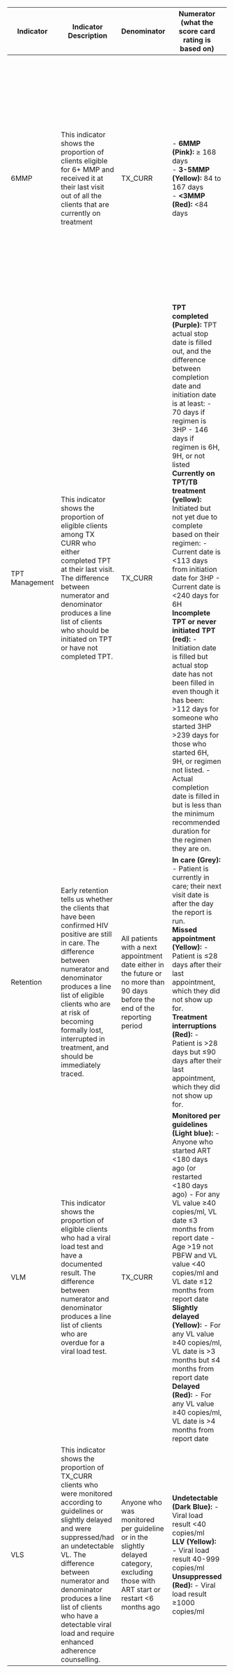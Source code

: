 | Indicator       | Indicator Description                                                                                                                                                                             | Denominator                                                                                       | Numerator (what the score card rating is based on)                                                                                                                                                                                                                                                                                                                                                                                                     | Measurement                                                                                                                                                                                                                                                 | Disaggregation                       |
|-----------------|-----------------------------------------------------------------------------------------------------------------------------------------------------------------------------------------|---------------------------------------------------------------------------------------------------|-----------------------------------------------------------------------------------------------------------------------------------------------------------------------------------------------------------------------------------------------------------------------------------------------------------------------------------------------------------------------------------------------------------------|---------------------------------------------------------------------------------------------------------------------------------------------------------------------------------------------------------------------------------------------------------------|---------------------------------------|
| 6MMP           | This indicator shows the proportion of clients eligible for 6+ MMP and received it at their last visit out of all the clients that are currently on treatment                                                               | TX_CURR                                                                                            | - **6MMP (Pink):** ≥ 168 days <br> - **3-5MMP (Yellow):** 84 to 167 days <br> - **<3MMP (Red):** <84 days                                                                                                                                                             | The length of the multi-month prescription is calculated by <br> <br> Next visit date - last visit date <br><br>**Numerator:** 6MMP <br> **Denominator:** TX_CURR  - All three categories (6MMP, 3-5MMP, <3MMP) should add up to TX_CURR. <br><br> **Score card:**  <br> - **Red:** <50%  <br> - **Yellow:** 50-70%  <br> - **Green:** >70% | <br> Pediatrics: 0-19 years  <br> Adults: >19 years  <br>  All TX_CURR patients seen in the last calendar month |
| TPT Management | This indicator shows the proportion of eligible clients among TX CURR who either completed TPT at their last visit. The difference between numerator and denominator produces a line list of clients who should be initiated on TPT or have not completed TPT. | TX_CURR                                                                                           |**TPT completed (Purple):**  TPT actual stop date is filled out, and the difference between completion date and initiation date is at least:  - 70 days if regimen is 3HP  - 146 days if regimen is 6H, 9H, or not listed <br> **Currently on TPT/TB treatment (yellow):**  Initiated but not yet due to complete based on their regimen:  - Current date is <113 days from initiation date for 3HP  - Current date is <240 days for 6H  <br> **Incomplete TPT or never initiated TPT (red):**  - Initiation date is filled but actual stop date has not been filled in even though it has been:  >112 days for someone who started 3HP  >239 days for those who started 6H, 9H, or regimen not listed.  - Actual completion date is filled in but is less than the minimum recommended duration for the regimen they are on. | **Numerator**: TPT Completed  <br> **Denominator**: TX_CURR  All three categories (TPT Completed, Currently on TPT/TB treatment, Incomplete TPT or never initiated TPT) should add up to TX_CURR <br> <br> **Score card**: <br> - Red: <80% <br> - Yellow: 80-90% <br> - Green: >90% | Pediatrics: 0-19  Adults: >19 |
| Retention      | Early retention tells us whether the clients that have been confirmed HIV positive are still in care. The difference between numerator and denominator produces a line list of eligible clients who are at risk of becoming formally lost, interrupted in treatment, and should be immediately traced. | All patients with a next appointment date either in the future or no more than 90 days before the end of the reporting period | **In care (Grey):**  - Patient is currently in care; their next visit date is after the day the report is run.  <br>**Missed appointment (Yellow):**  - Patient is ≤28 days after their last appointment, which they did not show up for.  <br>**Treatment interruptions (Red):**  - Patient is >28 days but ≤90 days after their last appointment, which they did not show up for.                                                                                                                              | **Numerator**: In Care + Missed Appointments <br> **Denominator**: In Care + Missed Appointments + Treatment Interruptions <br> <br> **Score card**: <br> - Red: <90% <br> - Yellow: 90-95% <br> - Green: >95%                                                                                      | All  <br> Men ages 20-39  <br> Pediatrics: 0-19  <br> PBFW                  |
| VLM            | This indicator shows the proportion of eligible clients who had a viral load test and have a documented result. The difference between numerator and denominator produces a line list of clients who are overdue for a viral load test. | TX_CURR                                                                                           | **Monitored per guidelines (Light blue):**  - Anyone who started ART <180 days ago (or restarted <180 days ago)  - For any VL value ≥40 copies/ml, VL date ≤3 months from report date  - Age >19 not PBFW and VL value <40 copies/ml and VL date ≤12 months from report date  <br> **Slightly delayed (Yellow):**  - For any VL value ≥40 copies/ml, VL date is >3 months but ≤4 months from report date  <br>**Delayed (Red):**  - For any VL value ≥40 copies/ml, VL date is >4 months from report date | **Numerator**: Monitored per guidelines + Slightly Delayed <br>  **Denominator**: TX_CURR  All three categories (Monitored per guidelines, Slightly delayed, Delayed) should add up to TX_CURR <br> <br>  **Score card**: <br> - Red: <80% <br> - Yellow: 80-90%   <br> - Green: >90%             | All  <br> Men ages 20-39  <br> Pediatrics: 0-19  <br>PBFW                  |
| VLS            | This indicator shows the proportion of TX_CURR clients who were monitored according to guidelines or slightly delayed and were suppressed/had an undetectable VL. The difference between numerator and denominator produces a line list of clients who have a detectable viral load and require enhanced adherence counselling. | Anyone who was monitored per guideline or in the slightly delayed category, excluding those with ART start or restart <6 months ago | **Undetectable (Dark Blue):**  - Viral load result <40 copies/ml  <br> **LLV (Yellow):**  - Viral load result 40-999 copies/ml  <br>**Unsuppressed (Red):**  - Viral load result ≥1000 copies/ml                                                                                                                                                                                                                                                                                             | **Numerator**: Undetectable <br> **Denominator**: (Monitored per guidelines + Slightly delayed) – Those with ART start or ART restart dates <6 months <br><br> **Score card**:  <br> Red: <85% <br> Yellow: 85-93% <br> Green: >93%                                                                                      | All <br> Men ages 20-39 <br> Pediatrics: 0-19 <br> PBFW                  |
